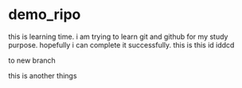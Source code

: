 # demo_ripo
this is learning time.
i am trying to learn git and github for my study purpose. hopefully i can complete it successfully.
this is
this id iddcd

to new branch

this is another things